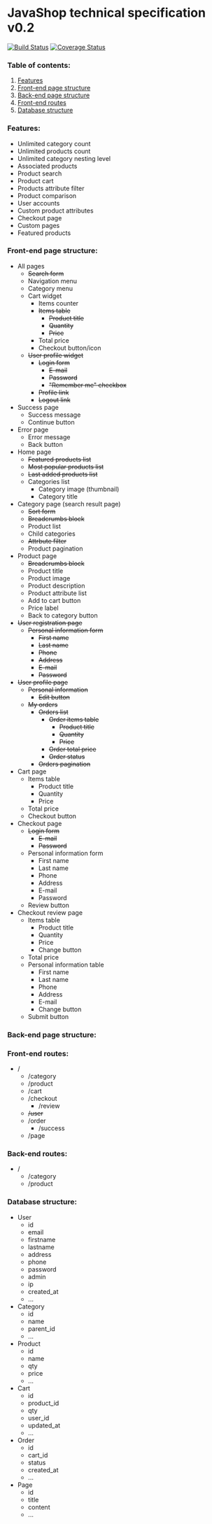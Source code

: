 # JavaShop technical specification v0.2

[![Build Status](https://travis-ci.org/connected/java-shop.svg?branch=master)](https://travis-ci.org/connected/java-shop)
[![Coverage Status](https://coveralls.io/repos/github/connected/java-shop/badge.svg?branch=master)](https://coveralls.io/github/connected/java-shop?branch=master)

### Table of contents:
1. [Features](#features)
2. [Front-end page structure](#front-end-page-structure)
3. [Back-end page structure](#back-end-page-structure)
4. [Front-end routes](#front-end-routes) 
5. [Database structure](#database-structure)

### Features:
* Unlimited category count
* Unlimited products count
* Unlimited category nesting level
* Associated products
* Product search
* Product cart
* Products attribute filter
* Product comparison
* User accounts
* Custom product attributes
* Checkout page
* Custom pages
* Featured products


### Front-end page structure:
* All pages
  * ~~Search form~~
  * Navigation menu
  * Category menu
  * Cart widget
    * Items counter
    * ~~Items table~~
      * ~~Product title~~
      * ~~Quantity~~
      * ~~Price~~
    * Total price
    * Checkout button/icon
  * ~~User profile widget~~
    * ~~Login form~~
      * ~~E-mail~~
      * ~~Password~~
      * ~~"Remember me" checkbox~~
    * ~~Profile link~~
    * ~~Logout link~~
* Success page
  * Success message
  * Continue button
* Error page
  * Error message
  * Back button
* Home page
  * ~~Featured products list~~
  * ~~Most popular products list~~
  * ~~Last added products list~~
  * Categories list
    *  Category image (thumbnail)
    *  Category title
* Category page (search result page)
  * ~~Sort form~~
  * ~~Breadcrumbs block~~
  * Product list
  * Child categories
  * ~~Attrbute filter~~
  * Product pagination
* Product page
  * ~~Breadcrumbs block~~
  * Product title
  * Product image
  * Product description
  * Product attribute list
  * Add to cart button
  * Price label
  * Back to category button
* ~~User registration page~~
  * ~~Personal information form~~
    * ~~First name~~
    * ~~Last name~~
    * ~~Phone~~
    * ~~Address~~
    * ~~E-mail~~
    * ~~Password~~
* ~~User profile page~~
  * ~~Personal information~~
    * ~~Edit button~~
  * ~~My orders~~
    * ~~Orders list~~
      * ~~Order items table~~
        * ~~Product title~~
        * ~~Quantity~~
        * ~~Price~~
      * ~~Order total price~~
      * ~~Order status~~
    * ~~Orders pagination~~
* Cart page
  * Items table
    * Product title
    * Quantity
    * Price
  * Total price
  * Checkout button
* Checkout page
  * ~~Login form~~
    * ~~E-mail~~
    * ~~Password~~
  * Personal information form
    * First name
    * Last name
    * Phone
    * Address
    * E-mail
    * Password
  * Review button
* Checkout review page
  * Items table
    * Product title
    * Quantity
    * Price
    * Change button
  * Total price
  * Personal information table
    * First name
    * Last name
    * Phone
    * Address
    * E-mail
    * Change button
  * Submit button

### Back-end page structure:

### Front-end routes:
* /
  * /category
  * /product
  * /cart
  * /checkout
    * /review 
  * ~~/user~~
  * /order
    * /success 
  * /page

### Back-end routes:
* /
  * /category
  * /product

### Database structure:
* User
  * id
  * email
  * firstname
  * lastname
  * address
  * phone
  * password
  * admin
  * ip
  * created_at
  * ...
* Category
  * id
  * name
  * parent_id
  * ...
* Product
  * id
  * name
  * qty
  * price
  * ...
* Cart
  * id
  * product_id
  * qty
  * user_id
  * updated_at
  * ...
* Order
  * id
  * cart_id
  * status
  * created_at
  * ...
* Page
  * id
  * title
  * content
  * ...
